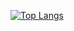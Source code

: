 <!-- Hi there 👋-->

[![Top Langs](https://github-readme-stats-git-masterrstaa-rickstaa.vercel.app/api/top-langs/?username=AOskari?exclude_repo=Wuhan-Warrior)](https://github.com/anuraghazra/github-readme-stats)

<!--
**AOskari/AOskari** is a ✨ _special_ ✨ repository because its `README.md` (this file) appears on your GitHub profile.

Here are some ideas to get you started:

- 🔭 I’m currently working on ...
- 🌱 I’m currently learning ...
- 👯 I’m looking to collaborate on ...
- 🤔 I’m looking for help with ...
- 💬 Ask me about ...
- 📫 How to reach me: ...
- 😄 Pronouns: ...
- ⚡ Fun fact: ...
-->
